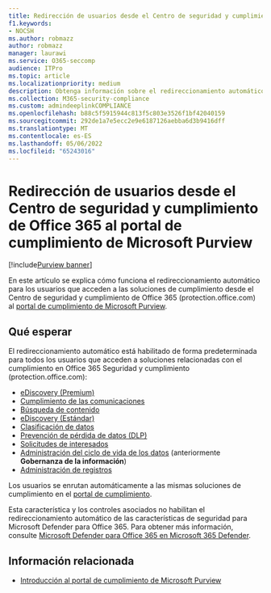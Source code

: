```yaml
---
title: Redirección de usuarios desde el Centro de seguridad y cumplimiento de Office 365 al portal de cumplimiento de Microsoft Purview
f1.keywords:
- NOCSH
ms.author: robmazz
author: robmazz
manager: laurawi
ms.service: O365-seccomp
audience: ITPro
ms.topic: article
ms.localizationpriority: medium
description: Obtenga información sobre el redireccionamiento automático de los usuarios desde los usuarios del Centro de seguridad y cumplimiento de Office 365 al portal de cumplimiento de Microsoft Purview.
ms.collection: M365-security-compliance
ms.custom: admindeeplinkCOMPLIANCE
ms.openlocfilehash: b88c5f5915944c813f5c803e3526f1bf42040159
ms.sourcegitcommit: 292de1a7e5ecc2e9e6187126aebba6d3b9416dff
ms.translationtype: MT
ms.contentlocale: es-ES
ms.lasthandoff: 05/06/2022
ms.locfileid: "65243016"
---
```

# <a name="redirection-of-users-from-the-office-365-security-and-compliance-center-to-the-microsoft-purview-compliance-portal"></a>Redirección de usuarios desde el Centro de seguridad y cumplimiento de Office 365 al portal de cumplimiento de Microsoft Purview

[!include[Purview banner](../includes/purview-rebrand-banner.md)]

En este artículo se explica cómo funciona el redireccionamiento automático para los usuarios que acceden a las soluciones de cumplimiento desde el Centro de seguridad y cumplimiento de Office 365 (protection.office.com) al <a href="https://go.microsoft.com/fwlink/p/?linkid=2077149" target="_blank">portal de cumplimiento de Microsoft Purview</a>.

## <a name="what-to-expect"></a>Qué esperar

El redireccionamiento automático está habilitado de forma predeterminada para todos los usuarios que acceden a soluciones relacionadas con el cumplimiento en Office 365 Seguridad y cumplimiento (protection.office.com):

- [eDiscovery (Premium)](overview-ediscovery-20.md)
- [Cumplimiento de las comunicaciones](communication-compliance.md)
- [Búsqueda de contenido](search-for-content.md)
- [eDiscovery (Estándar)](get-started-core-ediscovery.md)
- [Clasificación de datos](data-classification-overview.md)
- [Prevención de pérdida de datos (DLP)](dlp-learn-about-dlp.md)
- [Solicitudes de interesados](/compliance/regulatory/gdpr-manage-gdpr-data-subject-requests-with-the-dsr-case-tool)
- [Administración del ciclo de vida de los datos](manage-data-governance.md) (anteriormente **Gobernanza de la información**)
- [Administración de registros](records-management.md)

Los usuarios se enrutan automáticamente a las mismas soluciones de cumplimiento en el <a href="https://go.microsoft.com/fwlink/p/?linkid=2077149" target="_blank">portal de cumplimiento</a>.

Esta característica y los controles asociados no habilitan el redireccionamiento automático de las características de seguridad para Microsoft Defender para Office 365. Para obtener más información, consulte [Microsoft Defender para Office 365 en Microsoft 365 Defender](/microsoft-365/security/defender/microsoft-365-security-center-mdo).

## <a name="related-information"></a>Información relacionada

- [Introducción al portal de cumplimiento de Microsoft Purview](/microsoft-365/compliance/microsoft-365-compliance-center)

